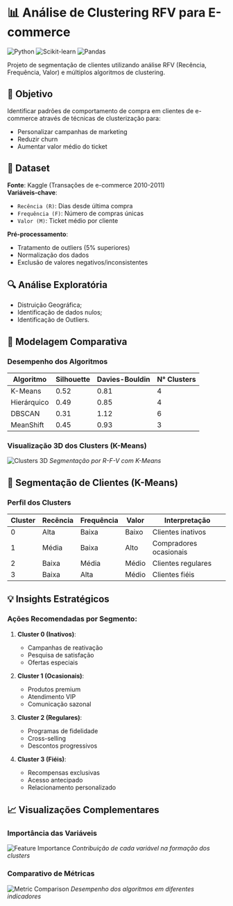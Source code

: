 # 📊 Análise de Clustering RFV para E-commerce

![Python](https://img.shields.io/badge/Python-3.8%2B-blue)
![Scikit-learn](https://img.shields.io/badge/Scikit--learn-1.0.2-orange)
![Pandas](https://img.shields.io/badge/Pandas-1.4.0-red)

Projeto de segmentação de clientes utilizando análise RFV (Recência, Frequência, Valor) e múltiplos algoritmos de clustering.

## 🎯 Objetivo
Identificar padrões de comportamento de compra em clientes de e-commerce através de técnicas de clusterização para:
- Personalizar campanhas de marketing
- Reduzir churn
- Aumentar valor médio do ticket

## 📂 Dataset
**Fonte**: Kaggle (Transações de e-commerce 2010-2011)  
**Variáveis-chave**:
- `Recência (R)`: Dias desde última compra
- `Frequência (F)`: Número de compras únicas
- `Valor (M)`: Ticket médio por cliente

**Pré-processamento**:
- Tratamento de outliers (5% superiores)
- Normalização dos dados
- Exclusão de valores negativos/inconsistentes

## 🔍 Análise Exploratória
- Distruição Geográfica;
- Identificação de dados nulos;
- Identificação de Outliers.

## 🤖 Modelagem Comparativa

### Desempenho dos Algoritmos
| Algoritmo | Silhouette | Davies-Bouldin | N° Clusters |
|-----------|------------|----------------|-------------|
| K-Means | 0.52 | 0.81 | 4 |
| Hierárquico | 0.49 | 0.85 | 4 |
| DBSCAN | 0.31 | 1.12 | 6 |
| MeanShift | 0.45 | 0.93 | 3 |

### Visualização 3D dos Clusters (K-Means)
![Clusters 3D](https://i.imgur.com/kmeans_3dview.png)
*Segmentação por R-F-V com K-Means*

## 📌 Segmentação de Clientes (K-Means)

### Perfil dos Clusters
| Cluster | Recência | Frequência | Valor | Interpretação |
|---------|----------|------------|-------|---------------|
| 0 | Alta | Baixa | Baixo | Clientes inativos |
| 1 | Média | Baixa | Alto | Compradores ocasionais |
| 2 | Baixa | Média | Médio | Clientes regulares |
| 3 | Baixa | Alta | Médio | Clientes fiéis |

## 💡 Insights Estratégicos

### Ações Recomendadas por Segmento:
1. **Cluster 0 (Inativos)**:
   - Campanhas de reativação
   - Pesquisa de satisfação
   - Ofertas especiais

2. **Cluster 1 (Ocasionais)**:
   - Produtos premium
   - Atendimento VIP
   - Comunicação sazonal

3. **Cluster 2 (Regulares)**:
   - Programas de fidelidade
   - Cross-selling
   - Descontos progressivos

4. **Cluster 3 (Fiéis)**:
   - Recompensas exclusivas
   - Acesso antecipado
   - Relacionamento personalizado

## 📈 Visualizações Complementares

### Importância das Variáveis
![Feature Importance](https://i.imgur.com/feature_importance_rfv.png)
*Contribuição de cada variável na formação dos clusters*

### Comparativo de Métricas
![Metric Comparison](https://i.imgur.com/metrics_comparison.png)
*Desempenho dos algoritmos em diferentes indicadores*
